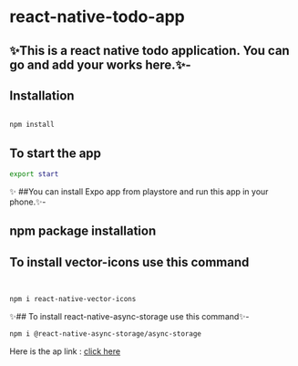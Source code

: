 # react-native-todo-app

## ✨This is a react native todo application. You can go and add your works here.✨-

## Installation

```sh

npm install

```
## To start the app

```sh
export start

```

✨ ##You can install Expo app from playstore and run this app in your phone.✨-

## npm package installation

## To install vector-icons use this command
```sh


npm i react-native-vector-icons
```

✨## To install react-native-async-storage use this command✨-

```sh
npm i @react-native-async-storage/async-storage

```

Here is the ap link : [click here](https://drive.google.com/file/d/1sugMN3wW1O8wLT2-HJtqybb6KOTaAJ_l/view?usp=sharing)
